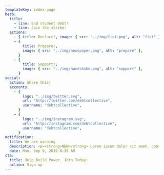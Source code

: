 ```yaml
---
templateKey: index-page
hero:
  title:
    - line: End student debt!
    - line: Join the strike!
  actions:
    - { title: Declare!, image: { src: "../img/fist.png", alt: "fist" } }
    - {
        title: Prepare!,
        image: { src: "../img/newspaper.png", alt: "prepare" },
      }
    - {
        title: Support!,
        image: { src: "../img/handshake.png", alt: "support" },
      }
social:
  action: Share this!
  accounts:
    - {
        logo: "../img/twitter.svg",
        url: "http://twitter.com/debtcollective",
        username: "debtcollective",
      }
    - {
        logo: "../img/instagram.svg",
        url: "http://instagram.com/debtcollective",
        username: "debtcollective",
      }
notification:
  title: We are winning
  description: <p><strong>NEW</strong> Lorem ipsum dolor sit amet, consectetur adipiscin elit. Ut consequat sapien a rhoncus convallis.</p>
  date: Mon, Sep 9, 2019 8:35 AM
cta:
  title: Help Build Power. Join Today!
  action: Sign up
---
```

